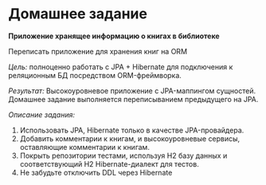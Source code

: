 # Домашнее задание

**Приложение хранящее информацию о книгах в библиотеке**

Переписать приложение для хранения книг на ORM

_Цель:_ 
полноценно работать с JPA + Hibernate для подключения к реляционным БД посредством ORM-фреймворка. 

_Результат:_
Высокоуровневое приложение с JPA-маппингом сущностей.
Домашнее задание выполняется переписыванием предыдущего на JPA.

_Описание задания:_
1. Использовать JPA, Hibernate только в качестве JPA-провайдера.
2. Добавить комментарии к книгам, и высокоуровневые сервисы, оставляющие комментарии к книгам.
3. Покрыть репозитории тестами, используя H2 базу данных и соответствующий H2 Hibernate-диалект для тестов.
4. Не забудьте отключить DDL через Hibernate
